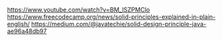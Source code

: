 https://www.youtube.com/watch?v=BM_lSZPMClo
https://www.freecodecamp.org/news/solid-principles-explained-in-plain-english/
https://medium.com/@javatechie/solid-design-principle-java-ae96a48db97

